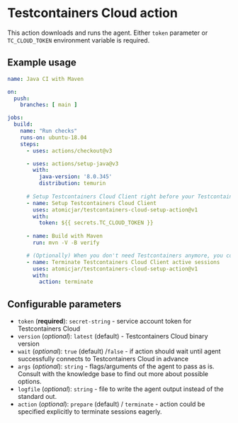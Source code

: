 # Testcontainers Cloud action

This action downloads and runs the agent. Either `token` parameter or `TC_CLOUD_TOKEN` environment variable is required.

## Example usage

```yaml
name: Java CI with Maven

on:
  push:
    branches: [ main ]

jobs:
  build:
    name: "Run checks"
    runs-on: ubuntu-18.04
    steps:
      - uses: actions/checkout@v3

      - uses: actions/setup-java@v3
        with:
          java-version: '8.0.345'
          distribution: temurin
          
      # Setup Testcontainers Cloud Client right before your Testcontainers tests
      - name: Setup Testcontainers Cloud Client
        uses: atomicjar/testcontainers-cloud-setup-action@v1
        with:
          token: ${{ secrets.TC_CLOUD_TOKEN }}
          
      - name: Build with Maven
        run: mvn -V -B verify

      # (Optionally) When you don't need Testcontainers anymore, you could terminate sessions eagerly
      - name: Terminate Testcontainers Cloud Client active sessions
        uses: atomicjar/testcontainers-cloud-setup-action@v1
        with:
          action: terminate
```

## Configurable parameters

- `token` (__required__):  `secret-string` - service account token for Testcontainers Cloud
- `version` (_optional_):  `latest` (default) - Testcontainers Cloud binary version
- `wait` (_optional_):  `true` (default) /`false` - if action should wait until agent successfully connects to Testcontainers Cloud in advance
- `args` (_optional_): `string` - flags/arguments of the agent to pass as is. Consult with the knowledge base to find out more about possible options.
- `logfile` (_optional_): `string` - file to write the agent output instead of the standard out.
- `action` (_optional_): `prepare` (default) / `terminate` - action could be specified explicitly to terminate sessions eagerly.